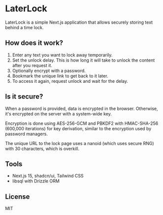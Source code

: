 # LaterLock

LaterLock is a simple Next.js application that allows securely storing text behind a time lock.

## How does it work?

1. Enter any text you want to lock away temporarily.
1. Set the unlock delay. This is how long it will take to unlock the content after you request it.
1. Optionally encrypt with a password.
1. Bookmark the unique link to get back to it later.
1. To access it again, request unlock and wait for the delay.

## Is it secure?

When a password is provided, data is encrypted in the browser. Otherwise, it's encrypted on the server with a system-wide key.

Encryption is done using AES-256-GCM and PBKDF2 with HMAC-SHA-256 (600,000 iterations) for key derivation, similar to the encryption used by password managers.

The unique URL to the lock page uses a nanoid (which uses secure RNG) with 30 characters, which is overkill.

## Tools

- Next.js 15, shadcn/ui, Tailwind CSS
- libsql with Drizzle ORM

## License

MIT
